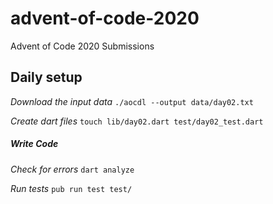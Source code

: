 # advent-of-code-2020
 Advent of Code 2020 Submissions

## Daily setup
*Download the input data*
`./aocdl --output data/day02.txt`

*Create dart files*
`touch lib/day02.dart test/day02_test.dart`


##### _Write Code_
*Check for errors*
`dart analyze`

*Run tests*
`pub run test test/`
